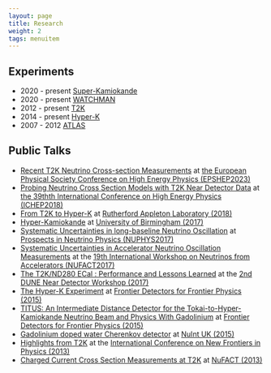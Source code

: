 ```yaml
---
layout: page
title: Research
weight: 2
tags: menuitem
---
```


## Experiments

- 2020 - present [Super-Kamiokande](http://www-sk.icrr.u-tokyo.ac.jp/sk/index-e.html)
- 2020 - present [WATCHMAN](https://neutrinos.llnl.gov/projects/ait-watchman)
- 2012 - present [T2K](http://t2k-experiment.org/)
- 2014 - present [Hyper-K](http://hyperk.org/)
- 2007 - 2012 [ATLAS](http://atlas.cern/)

## Public Talks

- [Recent T2K Neutrino Cross-section Measurements](/talks/talk_2023_epshep2023_t2kxsec.pdf) at [the  European Physical Society Conference on High Energy Physics (EPSHEP2023)](https://www.eps-hep2023.eu)
- [Probing Neutrino Cross Section Models with T2K Near Detector Data](/talks/talk_2018_ichep2018_t2kxsec2.pdf) at [the 39thth International Conference on High Energy Physics (ICHEP2018)](https://www.ichep2018.org/)
- [From T2K to Hyper-K](/talks/talk_2018_ral_ppd_seminar.pdf) at [Rutherford Appleton Laboratory (2018)](https://www.ppd.stfc.ac.uk/Pages/Past-seminars.aspx#1802)
- [Hyper-Kamiokande](/talks/talk_2017_hk_bham_seminar.pdf) at [University of Birmingham (2017)](http://www.ep.ph.bham.ac.uk/index.php?page=general/seminars/index)
- [Systematic Uncertainties in long-baseline Neutrino Oscillation](/talks/talk_2017_systematic_uncertainties_nuphys2017.pdf) at [Prospects in Neutrino Physics (NUPHYS2017)](https://indico.ph.qmul.ac.uk/indico/conferenceTimeTable.py?confId=170#all)
- [Systematic Uncertainties in Accelerator Neutrino Oscillation Measurements](/talks/talk_2017_systematic_uncertainties_nufact2017.pdf) at the [19th International Workshop on Neutrinos from Accelerators (NUFACT2017)](https://indico.uu.se/event/324/)
- [The T2K/ND280 ECal : Performance and Lessons Learned](/talks/talk_2017_t2k_ecal_dune.pdf) at the [2nd DUNE Near Detector Workshop (2017)](https://indico.fnal.gov/conferenceOtherViews.py?view=standard&confId=14029)
- [The Hyper-K Experiment](/talks/talk_2015_hk_pisa.pdf) at [Frontier Detectors for Frontier Physics (2015)](https://agenda.infn.it/conferenceDisplay.py?confId=8397)
- [TITUS: An Intermediate Distance Detector for the Tokai-to-Hyper-Kamiokande Neutrino Beam and Physics With Gadolinium](/talks/poster_2015_titus_pisa.pdf) at [Frontier Detectors for Frontier Physics (2015)](https://agenda.infn.it/conferenceDisplay.py?confId=8397)
- [Gadolinium doped water Cherenkov detector](/talks/talk_2015_nuintuk.pdf) at [NuInt UK (2015)](http://pprc.qmul.ac.uk/research/nuintuk)
- [Highlights from T2K](/talks/talk_2013_t2k_icnfp.pdf) at the [International Conference on New Frontiers in Physics (2013)](https://indico.cern.ch/event/198153/)
- [Charged Current Cross Section Measurements at T2K](/talks/talk_2013_t2k_nufact.pdf) at [NuFACT (2013)](http://nufact2013.ihep.ac.cn/)
